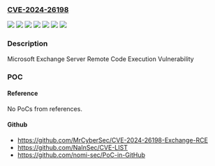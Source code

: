 ### [CVE-2024-26198](https://cve.mitre.org/cgi-bin/cvename.cgi?name=CVE-2024-26198)
![](https://img.shields.io/static/v1?label=Product&message=Microsoft%20Exchange%20Server%202016%20Cumulative%20Update%2023&color=blue)
![](https://img.shields.io/static/v1?label=Product&message=Microsoft%20Exchange%20Server%202019%20Cumulative%20Update%2013&color=blue)
![](https://img.shields.io/static/v1?label=Product&message=Microsoft%20Exchange%20Server%202019%20Cumulative%20Update%2014&color=blue)
![](https://img.shields.io/static/v1?label=Version&message=15.01.0%3C%2015.01.2507.037%20&color=brighgreen)
![](https://img.shields.io/static/v1?label=Version&message=15.02.0%3C%2015.02.1258.032%20&color=brighgreen)
![](https://img.shields.io/static/v1?label=Version&message=15.02.0%3C%2015.02.1544.009%20&color=brighgreen)
![](https://img.shields.io/static/v1?label=Vulnerability&message=Remote%20Code%20Execution&color=brighgreen)

### Description

Microsoft Exchange Server Remote Code Execution Vulnerability

### POC

#### Reference
No PoCs from references.

#### Github
- https://github.com/MrCyberSec/CVE-2024-26198-Exchange-RCE
- https://github.com/NaInSec/CVE-LIST
- https://github.com/nomi-sec/PoC-in-GitHub

